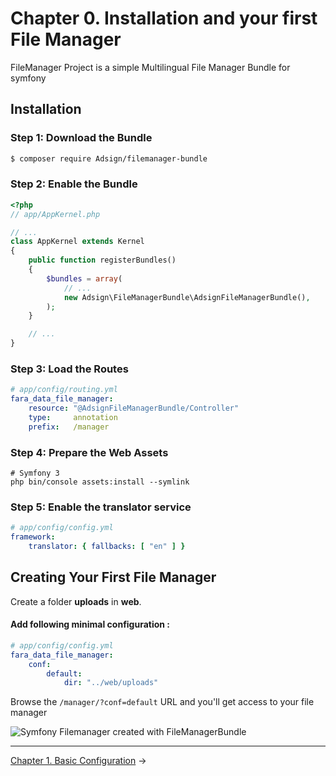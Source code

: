 Chapter 0. Installation and your first File Manager
===================================================

FileManager Project is a simple Multilingual File Manager Bundle for symfony

Installation
------------

### Step 1: Download the Bundle

```bash
$ composer require Adsign/filemanager-bundle
```

### Step 2: Enable the Bundle

```php
<?php
// app/AppKernel.php

// ...
class AppKernel extends Kernel
{
    public function registerBundles()
    {
        $bundles = array(
            // ...
            new Adsign\FileManagerBundle\AdsignFileManagerBundle(),
        );
    }

    // ...
}
```
### Step 3: Load the Routes


```yaml
# app/config/routing.yml
fara_data_file_manager:
    resource: "@AdsignFileManagerBundle/Controller"
    type:     annotation
    prefix:   /manager
```

### Step 4: Prepare the Web Assets

```cli
# Symfony 3
php bin/console assets:install --symlink
```

### Step 5:  Enable the translator service 

```yml
# app/config/config.yml
framework:
    translator: { fallbacks: [ "en" ] }
```    
    
Creating Your First File Manager
---------------------------------

Create a folder **uploads** in **web**.
 
#### Add following minimal configuration :

```yaml
# app/config/config.yml
fara_data_file_manager:
    conf:
        default:
            dir: "../web/uploads"
```

Browse the `/manager/?conf=default` URL and you'll get access to your file manager
    
    
<img src="https://raw.githubusercontent.com/Adsign/FileManagerBundle/master/Resources/doc/images/filemanager-promo.png?" alt="Symfony Filemanager created with FileManagerBundle" />


-------------------------------------------------------------------------------

[Chapter 1. Basic Configuration](1-basic-configuration.md) &rarr;
